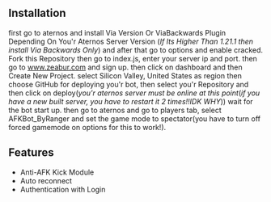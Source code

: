  
## Installation
first go to aternos and install Via Version Or ViaBackwards Plugin Depending On You'r Aternos Server Version (*If Its Higher Than 1.21.1 then install Via Backwards Only*) and after that go to options and enable cracked. Fork this Repository then go to index.js, enter your server ip and port. then go to www.zeabur.com and sign up. then click on  dashboard  and then Create New Project. select Silicon Valley, United States as region then choose GitHub for deploying you'r bot, then select you'r Repository and then click on deploy(*you'r aternos server must be online at this point*(*if you have a new built server, you have to restart it 2 times!!IDK WHY*)) wait for the bot start up. then go to aternos and go to players tab, select AFKBot_ByRanger and set the game mode to spectator(you have to turn off forced gamemode on options for this to work!).
## Features

 - Anti-AFK Kick Module
 - Auto reconnect
 - Authentication with Login
